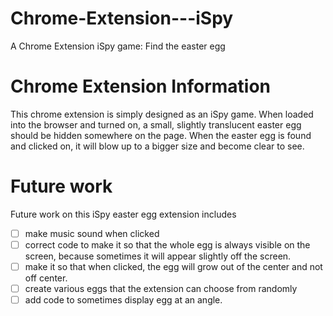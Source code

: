 # Chrome-Extension---iSpy
A Chrome Extension iSpy game: Find the easter egg


# Chrome Extension Information

This chrome extension is simply designed as an iSpy game. When loaded into the browser and turned on, a small, slightly translucent easter egg should be hidden somewhere on the page. When the easter egg is found and clicked on, it will blow up to a bigger size and become clear to see.


# Future work

Future work on this iSpy easter egg extension includes
- [ ] make music sound when clicked
- [ ] correct code to make it so that the whole egg is always visible on the screen, because sometimes it will appear slightly off the screen.
- [ ] make it so that when clicked, the egg will grow out of the center and not off center.
- [ ] create various eggs that the extension can choose from randomly
- [ ] add code to sometimes display egg at an angle.
